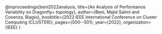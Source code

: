 @inproceedings{beni2022analysis,
  title={An Analysis of Performance Variability on Dragonfly+ topology},
  author={Beni, Majid Salimi and Cosenza, Biagio},
  booktitle={2022 IEEE International Conference on Cluster Computing (CLUSTER)},
  pages={500--501},
  year={2022},
  organization={IEEE}
}